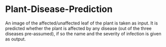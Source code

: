 # Plant-Disease-Prediction
An image of the affected/unaffected leaf of the plant is taken as input. It is predicted whether the plant is affected by any disease (out of the three diseases pre-assumed), if so the name and the severity of infection is given as output.
